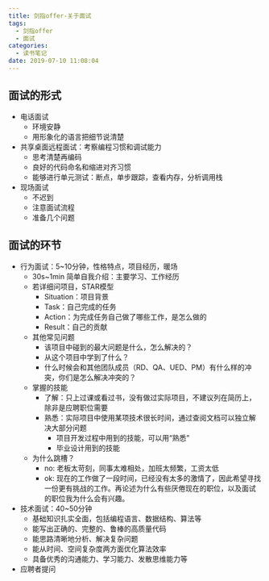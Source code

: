 ```yaml
---
title: 剑指offer-关于面试
tags:
  - 剑指offer
  - 面试
categories:
  - 读书笔记
date: 2019-07-10 11:08:04
---
```

## 面试的形式
- 电话面试
	- 环境安静
	- 用形象化的语言把细节说清楚
- 共享桌面远程面试：考察编程习惯和调试能力
	- 思考清楚再编码
	- 良好的代码命名和缩进对齐习惯
	- 能够进行单元测试：断点，单步跟踪，查看内存，分析调用栈
- 现场面试
	- 不迟到
	- 注意面试流程
	- 准备几个问题

## 面试的环节
- 行为面试：5~10分钟，性格特点，项目经历，暖场
	- 30s~1min 简单自我介绍：主要学习、工作经历
	- 若详细问项目，STAR模型
		- Situation：项目背景
		- Task：自己完成的任务
		- Action：为完成任务自己做了哪些工作，是怎么做的
		- Result：自己的贡献
	- 其他常见问题
		- 该项目中碰到的最大问题是什么，怎么解决的？
		- 从这个项目中学到了什么？
		- 什么时候会和其他团队成员（RD、QA、UED、PM）有什么样的冲突，你们是怎么解决冲突的？
	- 掌握的技能
		- 了解：只上过课或看过书，没有做过实际项目，不建议列在简历上，除非是应聘职位需要
		- 熟悉：实际项目中使用某项技术很长时间，通过查阅文档可以独立解决大部分问题
			- 项目开发过程中用到的技能，可以用“熟悉”
			- 毕业设计用到的技能
	- 为什么跳槽？
		- no: 老板太苛刻，同事太难相处，加班太频繁，工资太低
		- ok: 现在的工作做了一段时间，已经没有太多的激情了，因此希望寻找一份更有挑战的工作。再论述为什么有些厌倦现在的职位，以及面试的职位我为什么会有兴趣。
- 技术面试：40~50分钟
	- 基础知识扎实全面，包括编程语言、数据结构、算法等
	- 能写出正确的、完整的、鲁棒的高质量代码
	- 能思路清晰地分析、解决复杂问题
	- 能从时间、空间复杂度两方面优化算法效率
	- 具备优秀的沟通能力、学习能力、发散思维能力等
- 应聘者提问